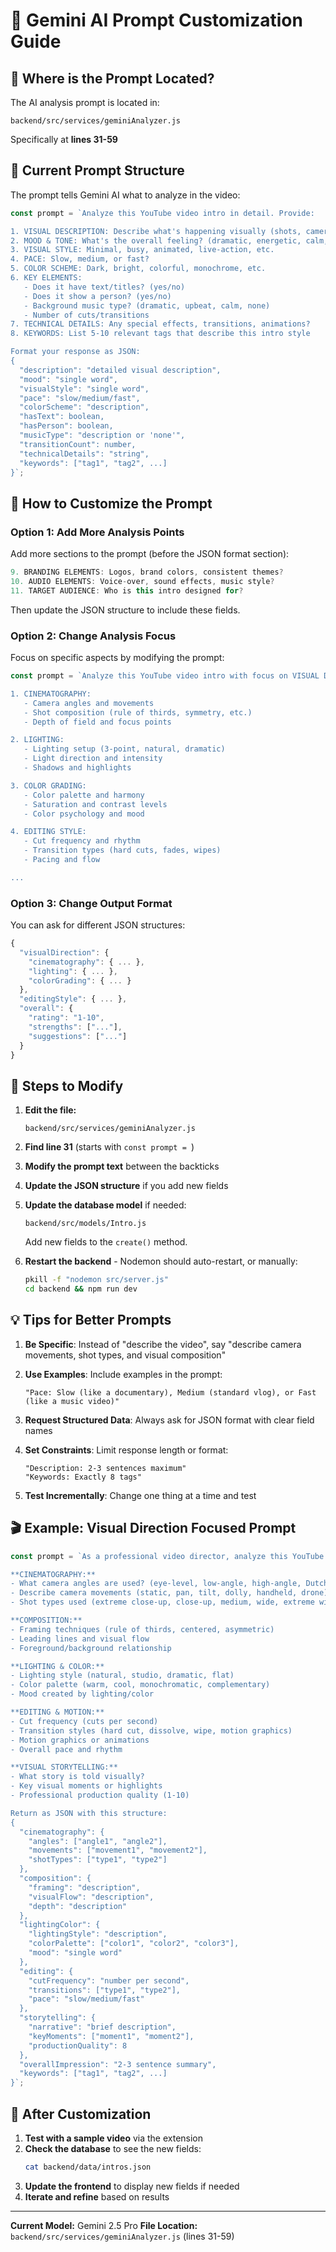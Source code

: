 # 🎨 Gemini AI Prompt Customization Guide

## 📍 Where is the Prompt Located?

The AI analysis prompt is located in:
```
backend/src/services/geminiAnalyzer.js
```

Specifically at **lines 31-59**

## 📝 Current Prompt Structure

The prompt tells Gemini AI what to analyze in the video:

```javascript
const prompt = `Analyze this YouTube video intro in detail. Provide:

1. VISUAL DESCRIPTION: Describe what's happening visually (shots, camera movements, elements shown)
2. MOOD & TONE: What's the overall feeling? (dramatic, energetic, calm, mysterious, etc.)
3. VISUAL STYLE: Minimal, busy, animated, live-action, etc.
4. PACE: Slow, medium, or fast?
5. COLOR SCHEME: Dark, bright, colorful, monochrome, etc.
6. KEY ELEMENTS:
   - Does it have text/titles? (yes/no)
   - Does it show a person? (yes/no)
   - Background music type? (dramatic, upbeat, calm, none)
   - Number of cuts/transitions
7. TECHNICAL DETAILS: Any special effects, transitions, animations?
8. KEYWORDS: List 5-10 relevant tags that describe this intro style

Format your response as JSON:
{
  "description": "detailed visual description",
  "mood": "single word",
  "visualStyle": "single word",
  "pace": "slow/medium/fast",
  "colorScheme": "description",
  "hasText": boolean,
  "hasPerson": boolean,
  "musicType": "description or 'none'",
  "transitionCount": number,
  "technicalDetails": "string",
  "keywords": ["tag1", "tag2", ...]
}`;
```

## 🎯 How to Customize the Prompt

### Option 1: Add More Analysis Points

Add more sections to the prompt (before the JSON format section):

```javascript
9. BRANDING ELEMENTS: Logos, brand colors, consistent themes?
10. AUDIO ELEMENTS: Voice-over, sound effects, music style?
11. TARGET AUDIENCE: Who is this intro designed for?
```

Then update the JSON structure to include these fields.

### Option 2: Change Analysis Focus

Focus on specific aspects by modifying the prompt:

```javascript
const prompt = `Analyze this YouTube video intro with focus on VISUAL DIRECTION:

1. CINEMATOGRAPHY:
   - Camera angles and movements
   - Shot composition (rule of thirds, symmetry, etc.)
   - Depth of field and focus points

2. LIGHTING:
   - Lighting setup (3-point, natural, dramatic)
   - Light direction and intensity
   - Shadows and highlights

3. COLOR GRADING:
   - Color palette and harmony
   - Saturation and contrast levels
   - Color psychology and mood

4. EDITING STYLE:
   - Cut frequency and rhythm
   - Transition types (hard cuts, fades, wipes)
   - Pacing and flow

...
```

### Option 3: Change Output Format

You can ask for different JSON structures:

```javascript
{
  "visualDirection": {
    "cinematography": { ... },
    "lighting": { ... },
    "colorGrading": { ... }
  },
  "editingStyle": { ... },
  "overall": {
    "rating": "1-10",
    "strengths": ["..."],
    "suggestions": ["..."]
  }
}
```

## 🔧 Steps to Modify

1. **Edit the file:**
   ```
   backend/src/services/geminiAnalyzer.js
   ```

2. **Find line 31** (starts with `const prompt = `)

3. **Modify the prompt text** between the backticks

4. **Update the JSON structure** if you add new fields

5. **Update the database model** if needed:
   ```
   backend/src/models/Intro.js
   ```
   Add new fields to the `create()` method.

6. **Restart the backend** - Nodemon should auto-restart, or manually:
   ```bash
   pkill -f "nodemon src/server.js"
   cd backend && npm run dev
   ```

## 💡 Tips for Better Prompts

1. **Be Specific**: Instead of "describe the video", say "describe camera movements, shot types, and visual composition"

2. **Use Examples**: Include examples in the prompt:
   ```
   "Pace: Slow (like a documentary), Medium (standard vlog), or Fast (like a music video)"
   ```

3. **Request Structured Data**: Always ask for JSON format with clear field names

4. **Set Constraints**: Limit response length or format:
   ```
   "Description: 2-3 sentences maximum"
   "Keywords: Exactly 8 tags"
   ```

5. **Test Incrementally**: Change one thing at a time and test

## 🎬 Example: Visual Direction Focused Prompt

```javascript
const prompt = `As a professional video director, analyze this YouTube intro's visual direction:

**CINEMATOGRAPHY:**
- What camera angles are used? (eye-level, low-angle, high-angle, Dutch tilt)
- Describe camera movements (static, pan, tilt, dolly, handheld, drone)
- Shot types used (extreme close-up, close-up, medium, wide, extreme wide)

**COMPOSITION:**
- Framing techniques (rule of thirds, centered, asymmetric)
- Leading lines and visual flow
- Foreground/background relationship

**LIGHTING & COLOR:**
- Lighting style (natural, studio, dramatic, flat)
- Color palette (warm, cool, monochromatic, complementary)
- Mood created by lighting/color

**EDITING & MOTION:**
- Cut frequency (cuts per second)
- Transition styles (hard cut, dissolve, wipe, motion graphics)
- Motion graphics or animations
- Overall pace and rhythm

**VISUAL STORYTELLING:**
- What story is told visually?
- Key visual moments or highlights
- Professional production quality (1-10)

Return as JSON with this structure:
{
  "cinematography": {
    "angles": ["angle1", "angle2"],
    "movements": ["movement1", "movement2"],
    "shotTypes": ["type1", "type2"]
  },
  "composition": {
    "framing": "description",
    "visualFlow": "description",
    "depth": "description"
  },
  "lightingColor": {
    "lightingStyle": "description",
    "colorPalette": ["color1", "color2", "color3"],
    "mood": "single word"
  },
  "editing": {
    "cutFrequency": "number per second",
    "transitions": ["type1", "type2"],
    "pace": "slow/medium/fast"
  },
  "storytelling": {
    "narrative": "brief description",
    "keyMoments": ["moment1", "moment2"],
    "productionQuality": 8
  },
  "overallImpression": "2-3 sentence summary",
  "keywords": ["tag1", "tag2", ...]
}`;
```

## 🚀 After Customization

1. **Test with a sample video** via the extension
2. **Check the database** to see the new fields:
   ```bash
   cat backend/data/intros.json
   ```
3. **Update the frontend** to display new fields if needed
4. **Iterate and refine** based on results

---

**Current Model:** Gemini 2.5 Pro
**File Location:** `backend/src/services/geminiAnalyzer.js` (lines 31-59)

